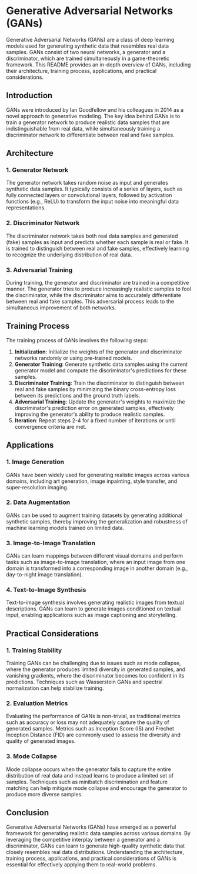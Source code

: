# Generative Adversarial Networks (GANs)

Generative Adversarial Networks (GANs) are a class of deep learning models used for generating synthetic data that resembles real data samples. GANs consist of two neural networks, a generator and a discriminator, which are trained simultaneously in a game-theoretic framework. This README provides an in-depth overview of GANs, including their architecture, training process, applications, and practical considerations.

## Introduction

GANs were introduced by Ian Goodfellow and his colleagues in 2014 as a novel approach to generative modeling. The key idea behind GANs is to train a generator network to produce realistic data samples that are indistinguishable from real data, while simultaneously training a discriminator network to differentiate between real and fake samples.

## Architecture

### 1. Generator Network

The generator network takes random noise as input and generates synthetic data samples. It typically consists of a series of layers, such as fully connected layers or convolutional layers, followed by activation functions (e.g., ReLU) to transform the input noise into meaningful data representations.

### 2. Discriminator Network

The discriminator network takes both real data samples and generated (fake) samples as input and predicts whether each sample is real or fake. It is trained to distinguish between real and fake samples, effectively learning to recognize the underlying distribution of real data.

### 3. Adversarial Training

During training, the generator and discriminator are trained in a competitive manner. The generator tries to produce increasingly realistic samples to fool the discriminator, while the discriminator aims to accurately differentiate between real and fake samples. This adversarial process leads to the simultaneous improvement of both networks.

## Training Process

The training process of GANs involves the following steps:

1. **Initialization**: Initialize the weights of the generator and discriminator networks randomly or using pre-trained models.
2. **Generator Training**: Generate synthetic data samples using the current generator model and compute the discriminator's predictions for these samples.
3. **Discriminator Training**: Train the discriminator to distinguish between real and fake samples by minimizing the binary cross-entropy loss between its predictions and the ground truth labels.
4. **Adversarial Training**: Update the generator's weights to maximize the discriminator's prediction error on generated samples, effectively improving the generator's ability to produce realistic samples.
5. **Iteration**: Repeat steps 2-4 for a fixed number of iterations or until convergence criteria are met.

## Applications

### 1. Image Generation

GANs have been widely used for generating realistic images across various domains, including art generation, image inpainting, style transfer, and super-resolution imaging.

### 2. Data Augmentation

GANs can be used to augment training datasets by generating additional synthetic samples, thereby improving the generalization and robustness of machine learning models trained on limited data.

### 3. Image-to-Image Translation

GANs can learn mappings between different visual domains and perform tasks such as image-to-image translation, where an input image from one domain is transformed into a corresponding image in another domain (e.g., day-to-night image translation).

### 4. Text-to-Image Synthesis

Text-to-image synthesis involves generating realistic images from textual descriptions. GANs can learn to generate images conditioned on textual input, enabling applications such as image captioning and storytelling.

## Practical Considerations

### 1. Training Stability

Training GANs can be challenging due to issues such as mode collapse, where the generator produces limited diversity in generated samples, and vanishing gradients, where the discriminator becomes too confident in its predictions. Techniques such as Wasserstein GANs and spectral normalization can help stabilize training.

### 2. Evaluation Metrics

Evaluating the performance of GANs is non-trivial, as traditional metrics such as accuracy or loss may not adequately capture the quality of generated samples. Metrics such as Inception Score (IS) and Fréchet Inception Distance (FID) are commonly used to assess the diversity and quality of generated images.

### 3. Mode Collapse

Mode collapse occurs when the generator fails to capture the entire distribution of real data and instead learns to produce a limited set of samples. Techniques such as minibatch discrimination and feature matching can help mitigate mode collapse and encourage the generator to produce more diverse samples.

## Conclusion

Generative Adversarial Networks (GANs) have emerged as a powerful framework for generating realistic data samples across various domains. By leveraging the competitive interplay between a generator and a discriminator, GANs can learn to generate high-quality synthetic data that closely resembles real data distributions. Understanding the architecture, training process, applications, and practical considerations of GANs is essential for effectively applying them to real-world problems.